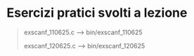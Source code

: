 # Esercizi pratici svolti a lezione

> exscanf_110625.c  --> bin/exscanf_110625
> 
> exscanf_120625.c  --> bin/exscanf_120625